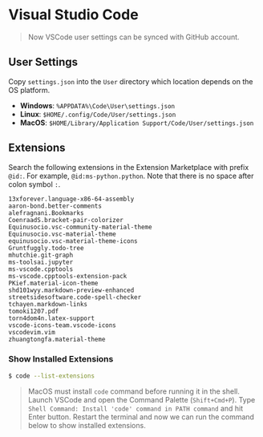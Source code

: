 # Visual Studio Code

> Now VSCode user settings can be synced with GitHub account.

## User Settings

Copy `settings.json` into the `User` directory which location depends on the OS platform.

- **Windows**: `%APPDATA%\Code\User\settings.json`
- **Linux**: `$HOME/.config/Code/User/settings.json`
- **MacOS**: `$HOME/Library/Application Support/Code/User/settings.json`

## Extensions

Search the following extensions in the Extension Marketplace with prefix `@id:`. For example, `@id:ms-python.python`. Note that there is no space after colon symbol `:`.

```
13xforever.language-x86-64-assembly
aaron-bond.better-comments
alefragnani.Bookmarks
CoenraadS.bracket-pair-colorizer
Equinusocio.vsc-community-material-theme
Equinusocio.vsc-material-theme
equinusocio.vsc-material-theme-icons
Gruntfuggly.todo-tree
mhutchie.git-graph
ms-toolsai.jupyter
ms-vscode.cpptools
ms-vscode.cpptools-extension-pack
PKief.material-icon-theme
shd101wyy.markdown-preview-enhanced
streetsidesoftware.code-spell-checker
tchayen.markdown-links
tomoki1207.pdf
torn4dom4n.latex-support
vscode-icons-team.vscode-icons
vscodevim.vim
zhuangtongfa.material-theme
```

### Show Installed Extensions

```sh
$ code --list-extensions
```

> MacOS must install `code` command before running it in the shell. Launch VSCode and open the Command Palette (`Shift+Cmd+P`). Type `Shell Command: Install 'code' command in PATH command` and hit Enter button. Restart the terminal and now we can run the command below to show installed extensions.
